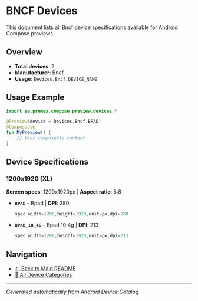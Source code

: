 # BNCF Devices

This document lists all Bncf device specifications available for Android Compose previews.

## Overview

- **Total devices**: 2
- **Manufacturer**: Bncf
- **Usage**: `Devices.Bncf.DEVICE_NAME`

## Usage Example

```kotlin
import se.premex.compose.preview.devices.*

@Preview(device = Devices.Bncf.BPAD)
@Composable
fun MyPreview() {
    // Your composable content
}
```

## Device Specifications

### 1200x1920 (XL)

**Screen specs**: 1200x1920px | **Aspect ratio**: 5:8

- **`BPAD`** - Bpad | **DPI**: 280
  ```kotlin
  spec:width=1200,height=1920,unit=px,dpi=280
  ```

- **`BPAD_10_4G`** - Bpad 10 4g | **DPI**: 213
  ```kotlin
  spec:width=1200,height=1920,unit=px,dpi=213
  ```

## Navigation

- [← Back to Main README](../../README.md)
- [📱 All Device Categories](../README.md)

---
*Generated automatically from Android Device Catalog*
